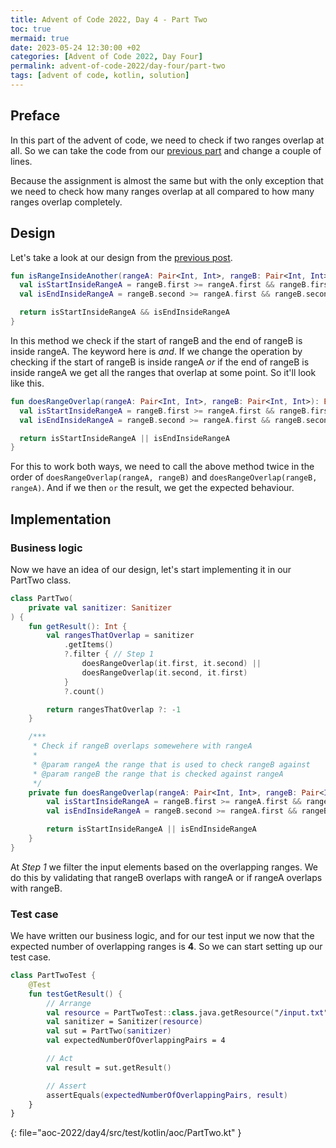 ```yaml
---
title: Advent of Code 2022, Day 4 - Part Two
toc: true
mermaid: true
date: 2023-05-24 12:30:00 +02
categories: [Advent of Code 2022, Day Four]
permalink: advent-of-code-2022/day-four/part-two
tags: [advent of code, kotlin, solution]
---
```


## Preface

In this part of the advent of code, we need to check if two ranges overlap at all. So we can take the code from our [previous part](./2023-05-24-part-one.md) and change a couple of lines.

Because the assignment is almost the same but with the only exception that we need to check how many ranges overlap at all compared to how many ranges overlap completely.

## Design

Let's take a look at our design from the [previous post](./2023-05-24-part-one.md).

```kotlin
fun isRangeInsideAnother(rangeA: Pair<Int, Int>, rangeB: Pair<Int, Int>): Boolean {
  val isStartInsideRangeA = rangeB.first >= rangeA.first && rangeB.first <= rangeA.second
  val isEndInsideRangeA = rangeB.second >= rangeA.first && rangeB.second <= rangeA.second

  return isStartInsideRangeA && isEndInsideRangeA
}
```

In this method we check if the start of rangeB and the end of rangeB is inside rangeA. The keyword here is _and_. If we change the operation by checking if the start of rangeB is inside rangeA _or_ if the end of rangeB is inside rangeA we get all the ranges that overlap at some point. So it'll look like this.


```kotlin
fun doesRangeOverlap(rangeA: Pair<Int, Int>, rangeB: Pair<Int, Int>): Boolean {
  val isStartInsideRangeA = rangeB.first >= rangeA.first && rangeB.first <= rangeA.second
  val isEndInsideRangeA = rangeB.second >= rangeA.first && rangeB.second <= rangeA.second

  return isStartInsideRangeA || isEndInsideRangeA
}
```

For this to work both ways, we need to call the above method twice in the order of `doesRangeOverlap(rangeA, rangeB)` and `doesRangeOverlap(rangeB, rangeA)`. And if we then `or` the result, we get the expected behaviour.

## Implementation

### Business logic

Now we have an idea of our design, let's start implementing it in our PartTwo class.

```kotlin
class PartTwo(
    private val sanitizer: Sanitizer
) {
    fun getResult(): Int {
        val rangesThatOverlap = sanitizer
            .getItems()
            ?.filter { // Step 1
                doesRangeOverlap(it.first, it.second) ||
                doesRangeOverlap(it.second, it.first)
            }
            ?.count()

        return rangesThatOverlap ?: -1
    }

    /***
     * Check if rangeB overlaps somewehere with rangeA
     *
     * @param rangeA the range that is used to check rangeB against
     * @param rangeB the range that is checked against rangeA
     */
    private fun doesRangeOverlap(rangeA: Pair<Int, Int>, rangeB: Pair<Int, Int>): Boolean {
        val isStartInsideRangeA = rangeB.first >= rangeA.first && rangeB.first <= rangeA.second
        val isEndInsideRangeA = rangeB.second >= rangeA.first && rangeB.second <= rangeA.second

        return isStartInsideRangeA || isEndInsideRangeA
    }
}
```

At _Step 1_ we filter the input elements based on the overlapping ranges. We do this by validating that rangeB overlaps with rangeA or if rangeA overlaps with rangeB.

### Test case

We have written our business logic, and for our test input we now that the expected number of overlapping ranges is __4__. So we can start setting up our test case.

```kotlin
class PartTwoTest {
    @Test
    fun testGetResult() {
        // Arrange
        val resource = PartTwoTest::class.java.getResource("/input.txt")
        val sanitizer = Sanitizer(resource)
        val sut = PartTwo(sanitizer)
        val expectedNumberOfOverlappingPairs = 4

        // Act
        val result = sut.getResult()

        // Assert
        assertEquals(expectedNumberOfOverlappingPairs, result)
    }
}
```
{: file="aoc-2022/day4/src/test/kotlin/aoc/PartTwo.kt" }
